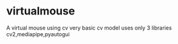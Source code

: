 # virtualmouse
A virtual mouse using cv
very basic cv model uses only 3 libraries cv2,mediapipe,pyautogui
